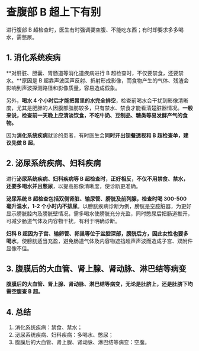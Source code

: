 # 查腹部 B 超上下有别

进行腹部 B 超检查时，医生有时强调要空腹、不能吃东西；有时却要求多多喝水，需憋尿。

## 1. 消化系统疾病

**对肝脏、胆囊、胃肠道等消化道疾病进行 B 超检查时，不仅要禁食，还要禁水。**原因是 B 超靠声波回声反射、折射形成影像，而食物产生的气体、残渣会影响到声波探测路径和影像质量，容易造成假象。

另外，**喝水 4 个小时后才能把胃里的水完全排空**，检查前喝水会干扰到影像清晰度，尤其是肥胖的人因腹部脂肪较多，只有禁水、禁食才能看清楚脏器情况。**一般来说，检查前一天晚上应清淡饮食，不吃牛奶、豆制品、糖类等易发酵产气的食物。**

因为**消化系统疾病**就诊的患者，有时医生会**同时开出钡餐透视和 B 超检查单，建议先做 B 超**。

## 2. 泌尿系统疾病、妇科疾病

进行**泌尿系统疾病、妇科疾病等 B 超检查时，正好相反，不仅不用禁食、禁水，还要多喝水并且憋尿**，以提高影像清晰度，使诊断更准确。

**泌尿系统 B 超检查包括双侧肾脏、输尿管、膀胱及前列腺，检查时喝 300-500 毫升温水，1-2 个小时内不排尿**。以膀胱疾病诊断为例，膀胱是空腔脏器，为更好显示膀胱腔内及膀胱壁情况，需多喝水使膀胱充分充盈，同时憋尿后把肠道推开，可减少肠道气体及内容物干扰，有利于明确诊断。

**妇科 B 超因为子宫、输卵管、卵巢等位于盆腔深部，膀胱后方，因此女性也要多喝水**，使膀胱适当充盈，避免肠道气体及内容物遮挡超声声波而造成子宫、双附件显像不佳。

## 3. 腹膜后的大血管、肾上腺、肾动脉、淋巴结等病变

**腹膜后的大血管、肾上腺、肾动脉、淋巴结等病变，无论是肚脐上，还是肚脐下均需空腹查 B 超。**

## 4. 总结

1. 消化系统疾病：禁食、禁水；
2. 泌尿系统疾病、妇科疾病：多喝水、憋尿；
3. 腹膜后的大血管、肾上腺、肾动脉、淋巴结等病变：空腹。
